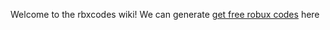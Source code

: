 Welcome to the rbxcodes wiki!
We can generate [get free robux codes](http://getfreerbxcodes.com/) here

